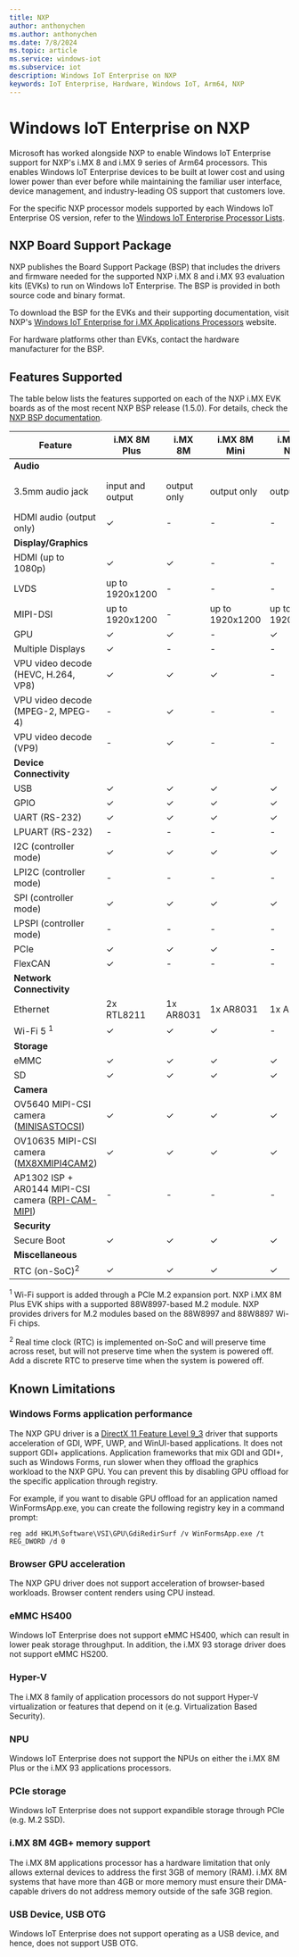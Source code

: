 ```yaml
---
title: NXP
author: anthonychen
ms.author: anthonychen
ms.date: 7/8/2024
ms.topic: article
ms.service: windows-iot
ms.subservice: iot
description: Windows IoT Enterprise on NXP
keywords: IoT Enterprise, Hardware, Windows IoT, Arm64, NXP
---
```


# Windows IoT Enterprise on NXP

Microsoft has worked alongside NXP to enable Windows IoT Enterprise support for NXP's i.MX 8 and i.MX 9 series of Arm64 processors. This enables Windows IoT Enterprise devices to be built at lower cost and using lower power than ever before while maintaining the familiar user interface, device management, and industry-leading OS support that customers love. 

For the specific NXP processor models supported by each Windows IoT Enterprise OS version, refer to the [Windows IoT Enterprise Processor Lists](../Hardware/Processor_Requirements.md#windows-iot-enterprise-processor-lists).

## NXP Board Support Package

NXP publishes the Board Support Package (BSP) that includes the drivers and firmware needed for the supported NXP i.MX 8 and i.MX 93 evaluation kits (EVKs) to run on Windows IoT Enterprise. The BSP is provided in both source code and binary format.

To download the BSP for the EVKs and their supporting documentation, visit NXP's [Windows IoT Enterprise for i.MX Applications Processors](https://aka.ms/nxpiot) website.

For hardware platforms other than EVKs, contact the hardware manufacturer for the BSP.

## Features Supported

The table below lists the features supported on each of the NXP i.MX EVK boards as of the most recent NXP BSP release (1.5.0). For details, check the [NXP BSP documentation](https://aka.ms/nxpiot).

| Feature | i.MX 8M Plus | i.MX 8M | i.MX 8M Mini | i.MX 8M Nano | i.MX 8X | i.MX 93 |
|---|-|-|-|-|-|-|
|**Audio**|
| 3.5mm audio jack | input and output | output only | output only | output only | input and output | input and output |
| HDMI audio (output only) | &check; | - | - | - | - | - |
|**Display/Graphics**|
| HDMI (up to 1080p) | &check; | &check; | - | - | - | - |
| LVDS | up to 1920x1200 | - | - | - | up to 1080p | up to 1280x800 |
| MIPI-DSI | up to 1920x1200 | - | up to 1920x1200 | up to 1920x1200 | - | up to 1920x1200 |
| GPU | &check;| &check; | - | &check; | &check; | - |
| Multiple Displays | &check; | - | - | - | &check; | - |
| VPU video decode (HEVC, H.264, VP8) | &check; | &check; | &check; | - | &check; | - |
| VPU video decode (MPEG-2, MPEG-4) | - | &check; | - | - | &check; | - |
| VPU video decode (VP9) | - | &check; | - | - | - | - |
|**Device Connectivity**|
| USB | &check; | &check; | &check; | &check; | &check; | &check; |
| GPIO | &check; | &check; | &check; | &check; | &check; | &check; |
| UART (RS-232) | &check; | &check; | &check; | &check; | - | - |
| LPUART (RS-232) | - | - | - | - | &check; | &check; |
| I2C (controller mode) | &check; | &check; | &check; | &check; | - | - |
| LPI2C (controller mode) | - | - | - | - | &check; | &check; |
| SPI (controller mode) | &check; | &check; | &check; | &check; | - | - |
| LPSPI (controller mode) | - | - | - | - | &check; | &check; |
| PCIe | &check; | &check; | &check; | - | &check; | - |
| FlexCAN | &check; | - | - | - | &check; | &check; |
|**Network Connectivity**|
| Ethernet | 2x RTL8211 | 1x AR8031 | 1x AR8031 | 1x AR8031 | 1x AR8031 | 2x RTL8211 |
| Wi-Fi 5 <sup>1</sup> | &check; | &check; | &check; | - | &check; | - |
|**Storage**|
| eMMC | &check; | &check; | &check; | &check; | &check; | &check; |
| SD | &check; | &check; | &check; | &check; | &check; | &check; |
|**Camera**|
| OV5640 MIPI-CSI camera ([MINISASTOCSI](https://www.nxp.com/part/MINISASTOCSI)) | &check; | &check; | &check; | &check; | &check; | - |
| OV10635 MIPI-CSI camera ([MX8XMIPI4CAM2](https://www.nxp.com/part/MX8XMIPI4CAM2)) | &check; | &check; | &check; | &check; | &check; | - |
| AP1302 ISP + AR0144 MIPI-CSI camera ([RPI-CAM-MIPI](https://www.nxp.com/part/RPI-CAM-MIPI)) | - | - | - | - | - | &check; |
|**Security**|
| Secure Boot | &check; | &check; | &check; | &check; | &check; | &check; |
|**Miscellaneous**|
| RTC (on-SoC)<sup>2</sup> | &check; | &check; | &check; | &check; | - | - |

<sup>1</sup> Wi-Fi support is added through a PCIe M.2 expansion port. NXP i.MX 8M Plus EVK ships with a supported 88W8997-based M.2 module. NXP provides drivers for M.2 modules based on the 88W8997 and 88W8897 Wi-Fi chips. 

<sup>2</sup> Real time clock (RTC) is implemented on-SoC and will preserve time across reset, but will not preserve time when the system is powered off. Add a discrete RTC to preserve time when the system is powered off.

## Known Limitations

### Windows Forms application performance

The NXP GPU driver is a [DirectX 11 Feature Level 9_3](/windows/win32/direct3d11/overviews-direct3d-11-devices-downlevel-intro) driver that supports acceleration of GDI, WPF, UWP, and WinUI-based applications. It does not support GDI+ applications. Application frameworks that mix GDI and GDI+, such as Windows Forms, run slower when they offload the graphics workload to the NXP GPU. You can prevent this by disabling GPU offload for the specific application through registry.

For example, if you want to disable GPU offload for an application named WinFormsApp.exe, you can create the following registry key in a command prompt: 

    reg add HKLM\Software\VSI\GPU\GdiRedirSurf /v WinFormsApp.exe /t REG_DWORD /d 0

### Browser GPU acceleration

The NXP GPU driver does not support acceleration of browser-based workloads. Browser content renders using CPU instead. 

### eMMC HS400

Windows IoT Enterprise does not support eMMC HS400, which can result in lower peak storage throughput. In addition, the i.MX 93 storage driver does not support eMMC HS200.

### Hyper-V

The i.MX 8 family of application processors do not support Hyper-V virtualization or features that depend on it (e.g. Virtualization Based Security).

### NPU

Windows IoT Enterprise does not support the NPUs on either the i.MX 8M Plus or the i.MX 93 applications processors.

### PCIe storage

Windows IoT Enterprise does not support expandible storage through PCIe (e.g. M.2 SSD).

### i.MX 8M 4GB+ memory support

The i.MX 8M applications processor has a hardware limitation that only allows external devices to address the first 3GB of memory (RAM). i.MX 8M systems that have more than 4GB or more memory must ensure their DMA-capable drivers do not address memory outside of the safe 3GB region.

### USB Device, USB OTG
 
Windows IoT Enterprise does not support operating as a USB device, and hence, does not support USB OTG. 
